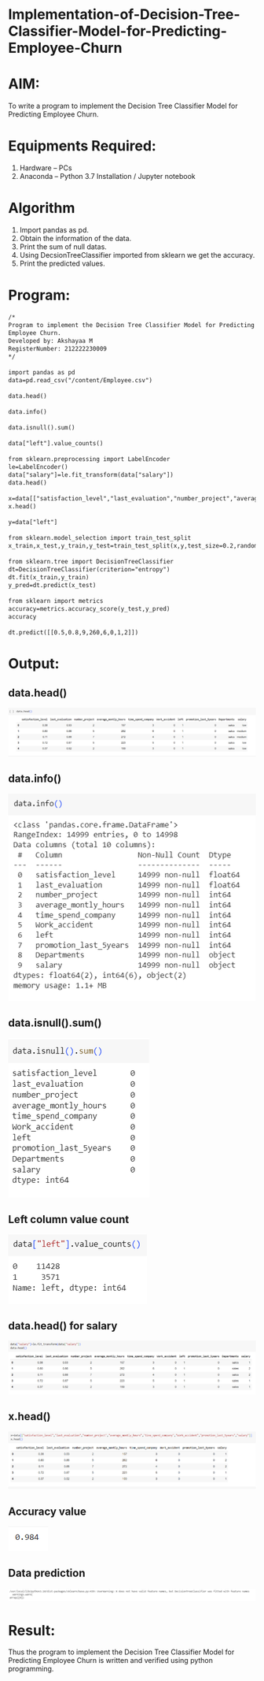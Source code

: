 # Implementation-of-Decision-Tree-Classifier-Model-for-Predicting-Employee-Churn

# AIM:
To write a program to implement the Decision Tree Classifier Model for Predicting Employee Churn.

# Equipments Required:
1. Hardware – PCs
2. Anaconda – Python 3.7 Installation / Jupyter notebook

# Algorithm
1. Import pandas as pd.
2. Obtain the information of the data.
3. Print the sum of null datas.
4. Using DecsionTreeClassifier imported from sklearn we get the accuracy.
5. Print the predicted values.

# Program:
```
/*
Program to implement the Decision Tree Classifier Model for Predicting Employee Churn.
Developed by: Akshayaa M 
RegisterNumber: 212222230009
*/

import pandas as pd
data=pd.read_csv("/content/Employee.csv")

data.head()

data.info()

data.isnull().sum()

data["left"].value_counts()

from sklearn.preprocessing import LabelEncoder
le=LabelEncoder()
data["salary"]=le.fit_transform(data["salary"])
data.head()

x=data[["satisfaction_level","last_evaluation","number_project","average_montly_hours","time_spend_company","Work_accident","promotion_last_5years","salary"]]
x.head()

y=data["left"]

from sklearn.model_selection import train_test_split
x_train,x_test,y_train,y_test=train_test_split(x,y,test_size=0.2,random_state=100)

from sklearn.tree import DecisionTreeClassifier
dt=DecisionTreeClassifier(criterion="entropy")
dt.fit(x_train,y_train)
y_pred=dt.predict(x_test)

from sklearn import metrics
accuracy=metrics.accuracy_score(y_test,y_pred)
accuracy

dt.predict([[0.5,0.8,9,260,6,0,1,2]])
```

# Output:
## data.head()
![Implementation-of-Decision-Tree-Classifier-Model-for-Predicting-Employee-Churn](1.png)
## data.info()
![Implementation-of-Decision-Tree-Classifier-Model-for-Predicting-Employee-Churn](2.png)
## data.isnull().sum()
![Implementation-of-Decision-Tree-Classifier-Model-for-Predicting-Employee-Churn](3.png)
## Left column value count
![Implementation-of-Decision-Tree-Classifier-Model-for-Predicting-Employee-Churn](5.png)
## data.head() for salary
![Implementation-of-Decision-Tree-Classifier-Model-for-Predicting-Employee-Churn](6.png)
## x.head()
![Implementation-of-Decision-Tree-Classifier-Model-for-Predicting-Employee-Churn](4.png)
## Accuracy value
![Implementation-of-Decision-Tree-Classifier-Model-for-Predicting-Employee-Churn](7.png)
## Data prediction
![Implementation-of-Decision-Tree-Classifier-Model-for-Predicting-Employee-Churn](8.png)

# Result:
Thus the program to implement the  Decision Tree Classifier Model for Predicting Employee Churn is written and verified using python programming.
